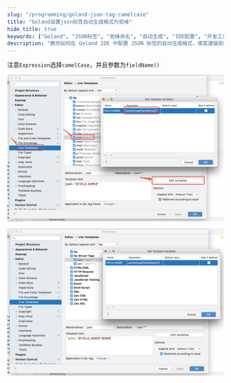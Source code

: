 ```yaml
---
slug: "/programming/goland-json-tag-camelcase"
title: "Goland设置json标签自动生成格式为驼峰"
hide_title: true
keywords: ["Goland", "JSON标签", "驼峰命名", "自动生成", "IDE配置", "开发工具"]
description: "教你如何在 Goland IDE 中配置 JSON 标签的自动生成格式，使其遵循驼峰命名规范"
---
```


注意`Expression`选择`camelCase`，并且参数为`fieldName() ` 

![](/attachments/image2021-1-12_0-26-51.png)

  

![](/attachments/image2021-1-12_0-28-18.png)